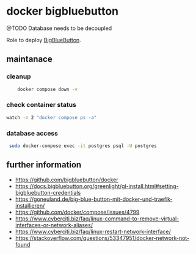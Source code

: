 # docker bigbluebutton
@TODO Database needs to be decoupled 

Role to deploy [BigBlueButton](https://bigbluebutton.org/). 

## maintanace

### cleanup
```bash
    docker compose down -v
```

### check container status 
```bash
watch -n 2 "docker compose ps -a"
```

### database access
```bash
 sudo docker-compose exec -it postgres psql -U postgres
```

## further information
- https://github.com/bigbluebutton/docker
- https://docs.bigbluebutton.org/greenlight/gl-install.html#setting-bigbluebutton-credentials
- https://goneuland.de/big-blue-button-mit-docker-und-traefik-installieren/
- https://github.com/docker/compose/issues/4799
- https://www.cyberciti.biz/faq/linux-command-to-remove-virtual-interfaces-or-network-aliases/
- https://www.cyberciti.biz/faq/linux-restart-network-interface/
- https://stackoverflow.com/questions/53347951/docker-network-not-found